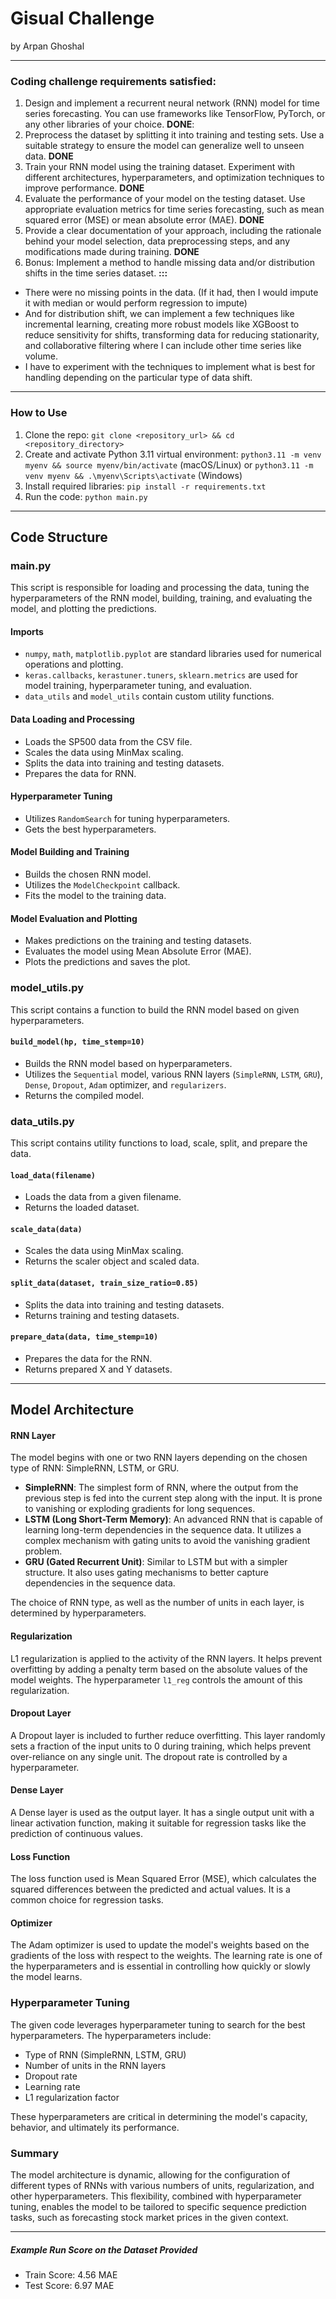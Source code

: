 
# Gisual Challenge
by Arpan Ghoshal

---
### Coding challenge requirements satisfied:

1. Design and implement a recurrent neural network (RNN) model for time series forecasting. You can use frameworks like TensorFlow, PyTorch, or any other libraries of your choice. **DONE**: 
2. Preprocess the dataset by splitting it into training and testing sets. Use a suitable strategy to ensure the model can generalize well to unseen data. **DONE**
3. Train your RNN model using the training dataset. Experiment with different architectures, hyperparameters, and optimization techniques to improve performance. **DONE**
4. Evaluate the performance of your model on the testing dataset. Use appropriate evaluation metrics for time series forecasting, such as mean squared error (MSE) or mean absolute error (MAE). **DONE**
5. Provide a clear documentation of your approach, including the rationale behind your model selection, data preprocessing steps, and any modifications made during training. **DONE**
6. Bonus: Implement a method to handle missing data and/or distribution shifts in the time series dataset. **:::**
- There were no missing points in the data. (If it had, then I would impute it with median or would perform regression to impute)
- And for distribution shift, we can implement a few techniques like incremental learning, creating more robust models like XGBoost to reduce sensitivity for shifts, transforming data for reducing stationarity, and collaborative filtering where I can include other time series like volume.
- I have to experiment with the techniques to implement what is best for handling depending on the particular type of data shift.


---

### How to Use

1. Clone the repo: `git clone <repository_url> && cd <repository_directory>`
2. Create and activate Python 3.11 virtual environment: `python3.11 -m venv myenv && source myenv/bin/activate` (macOS/Linux) or `python3.11 -m venv myenv && .\myenv\Scripts\activate` (Windows)
3. Install required libraries: `pip install -r requirements.txt`
4. Run the code: `python main.py`

---

## Code Structure

### main.py

This script is responsible for loading and processing the data, tuning the hyperparameters of the RNN model, building, training, and evaluating the model, and plotting the predictions.

#### Imports
- `numpy`, `math`, `matplotlib.pyplot` are standard libraries used for numerical operations and plotting.
- `keras.callbacks`, `kerastuner.tuners`, `sklearn.metrics` are used for model training, hyperparameter tuning, and evaluation.
- `data_utils` and `model_utils` contain custom utility functions.

#### Data Loading and Processing
- Loads the SP500 data from the CSV file.
- Scales the data using MinMax scaling.
- Splits the data into training and testing datasets.
- Prepares the data for RNN.

#### Hyperparameter Tuning
- Utilizes `RandomSearch` for tuning hyperparameters.
- Gets the best hyperparameters.

#### Model Building and Training
- Builds the chosen RNN model.
- Utilizes the `ModelCheckpoint` callback.
- Fits the model to the training data.

#### Model Evaluation and Plotting
- Makes predictions on the training and testing datasets.
- Evaluates the model using Mean Absolute Error (MAE).
- Plots the predictions and saves the plot.

### model_utils.py

This script contains a function to build the RNN model based on given hyperparameters.

#### `build_model(hp, time_stemp=10)`
- Builds the RNN model based on hyperparameters.
- Utilizes the `Sequential` model, various RNN layers (`SimpleRNN`, `LSTM`, `GRU`), `Dense`, `Dropout`, `Adam` optimizer, and `regularizers`.
- Returns the compiled model.

### data_utils.py

This script contains utility functions to load, scale, split, and prepare the data.

#### `load_data(filename)`
- Loads the data from a given filename.
- Returns the loaded dataset.

#### `scale_data(data)`
- Scales the data using MinMax scaling.
- Returns the scaler object and scaled data.

#### `split_data(dataset, train_size_ratio=0.85)`
- Splits the data into training and testing datasets.
- Returns training and testing datasets.

#### `prepare_data(data, time_stemp=10)`
- Prepares the data for the RNN.
- Returns prepared X and Y datasets.

---


## Model Architecture

#### RNN Layer
The model begins with one or two RNN layers depending on the chosen type of RNN: SimpleRNN, LSTM, or GRU.

- **SimpleRNN**: The simplest form of RNN, where the output from the previous step is fed into the current step along with the input. It is prone to vanishing or exploding gradients for long sequences.
- **LSTM (Long Short-Term Memory)**: An advanced RNN that is capable of learning long-term dependencies in the sequence data. It utilizes a complex mechanism with gating units to avoid the vanishing gradient problem.
- **GRU (Gated Recurrent Unit)**: Similar to LSTM but with a simpler structure. It also uses gating mechanisms to better capture dependencies in the sequence data.

The choice of RNN type, as well as the number of units in each layer, is determined by hyperparameters.

#### Regularization
L1 regularization is applied to the activity of the RNN layers. It helps prevent overfitting by adding a penalty term based on the absolute values of the model weights. The hyperparameter `l1_reg` controls the amount of this regularization.

#### Dropout Layer
A Dropout layer is included to further reduce overfitting. This layer randomly sets a fraction of the input units to 0 during training, which helps prevent over-reliance on any single unit. The dropout rate is controlled by a hyperparameter.

#### Dense Layer
A Dense layer is used as the output layer. It has a single output unit with a linear activation function, making it suitable for regression tasks like the prediction of continuous values.

#### Loss Function
The loss function used is Mean Squared Error (MSE), which calculates the squared differences between the predicted and actual values. It is a common choice for regression tasks.

#### Optimizer
The Adam optimizer is used to update the model's weights based on the gradients of the loss with respect to the weights. The learning rate is one of the hyperparameters and is essential in controlling how quickly or slowly the model learns.

### Hyperparameter Tuning
The given code leverages hyperparameter tuning to search for the best hyperparameters. The hyperparameters include:
- Type of RNN (SimpleRNN, LSTM, GRU)
- Number of units in the RNN layers
- Dropout rate
- Learning rate
- L1 regularization factor

These hyperparameters are critical in determining the model's capacity, behavior, and ultimately its performance.

### Summary
The model architecture is dynamic, allowing for the configuration of different types of RNNs with various numbers of units, regularization, and other hyperparameters. This flexibility, combined with hyperparameter tuning, enables the model to be tailored to specific sequence prediction tasks, such as forecasting stock market prices in the given context.

---

##### Example Run Score on the Dataset Provided

- Train Score: 4.56 MAE 
- Test Score: 6.97 MAE
